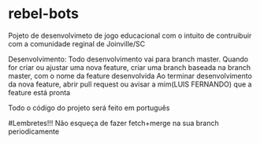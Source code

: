 # rebel-bots
Pojeto de desenvolvimeto de jogo educacional com o intuito de contruibuir com a comunidade reginal de Joinville/SC

Desenvolvimento: 
  Todo desenvolvimento vai para branch master.
  Quando for criar ou ajustar uma nova feature, criar uma branch baseada na branch master, com o nome da feature desenvolvida
  Ao terminar desenvolvimento da nova feature, abrir pull request ou avisar a mim(LUIS FERNANDO) que a feature está pronta
  
  Todo o código do projeto será feito em português

  
#Lembretes!!!
  Não esqueça de fazer fetch+merge na sua branch periodicamente 
